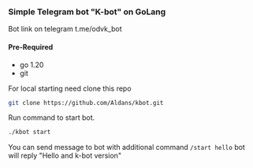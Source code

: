 
### Simple Telegram bot "K-bot" on GoLang

Bot link on telegram t.me/odvk_bot 

#### Pre-Required 

 - go 1.20
 - git
 
For local starting need clone this repo 

```sh
git clone https://github.com/Aldans/kbot.git
```

Run command to start bot.

```sh
./kbot start
```

You can send message to bot with additional command `/start hello` bot will reply "Hello and k-bot version"

